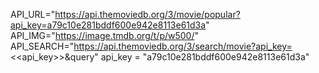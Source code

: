 API_URL="https://api.themoviedb.org/3/movie/popular?api_key=a79c10e281bddf600e942e8113e61d3a"
API_IMG="https://image.tmdb.org/t/p/w500/"
API_SEARCH="https://api.themoviedb.org/3/search/movie?api_key=<<api_key>>&query"
api_key = "a79c10e281bddf600e942e8113e61d3a"
